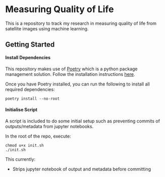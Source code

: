 # Measuring Quality of Life
This is a repository to track my research in measuring quality of life from satellite images using machine learning.

## Getting Started
#### Install Dependencies
This repository makes use of [Poetry](https://python-poetry.org/) which is a python package management solution. Follow the installation instructions [here](https://python-poetry.org/docs/#installation).

Once you have Poetry installed, you can run the following to install all required dependencies:
```shell
poetry install --no-root
```

#### Initialise Script
A script is included to do some initial setup such as preventing commits of outputs/metadata from jupyter notebooks.

In the root of the repo, execute:
```shell
chmod u+x init.sh
./init.sh
```
This currently:
- Strips jupyter notebook of output and metadata before committing